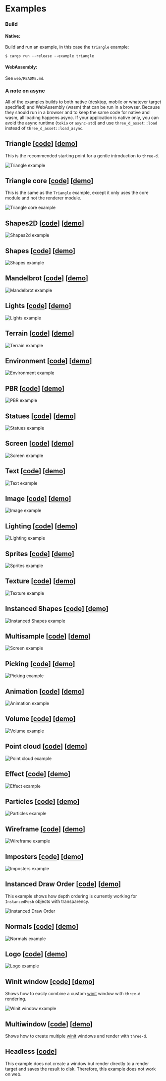# Examples

### Build

#### Native:

Build and run an example, in this case the `triangle` example:

```console
$ cargo run --release --example triangle
```

#### WebAssembly:

See `web/README.md`.

### A note on async

All of the examples builds to both native (desktop, mobile or whatever target specified) and WebAssembly (wasm) that can be run in a browser.
Because they should run in a browser and to keep the same code for native and wasm, all loading happens async.
If your application is native only, you can avoid the async runtime (`tokio` or `async-std`) and use `three_d_asset::load` instead of `three_d_asset::load_async`.

## Triangle [[code](https://github.com/asny/three-d/tree/master/examples/triangle/src/main.rs)] [[demo](https://asny.github.io/three-d/0.19/triangle.html)]

This is the recommended starting point for a gentle introduction to `three-d`.

![Triangle example](https://asny.github.io/three-d/0.19/triangle.png)

## Triangle core [[code](https://github.com/asny/three-d/tree/master/examples/triangle_core/src/main.rs)] [[demo](https://asny.github.io/three-d/0.19/triangle_core.html)]

This is the same as the `Triangle` example, except it only uses the core module and not the renderer module.

![Triangle core example](https://asny.github.io/three-d/0.19/triangle_core.png)

## Shapes2D [[code](https://github.com/asny/three-d/tree/master/examples/shapes2d/src/main.rs)] [[demo](https://asny.github.io/three-d/0.19/shapes2d.html)]

![Shapes2d example](https://asny.github.io/three-d/0.19/shapes2d.png)

## Shapes [[code](https://github.com/asny/three-d/tree/master/examples/shapes/src/main.rs)] [[demo](https://asny.github.io/three-d/0.19/shapes.html)]

![Shapes example](https://asny.github.io/three-d/0.19/shapes.png)

## Mandelbrot [[code](https://github.com/asny/three-d/tree/master/examples/mandelbrot/src/main.rs)] [[demo](https://asny.github.io/three-d/0.19/mandelbrot.html)]

![Mandelbrot example](https://asny.github.io/three-d/0.19/mandelbrot.png)

## Lights [[code](https://github.com/asny/three-d/tree/master/examples/lights/src/main.rs)] [[demo](https://asny.github.io/three-d/0.19/lights.html)]

![Lights example](https://asny.github.io/three-d/0.19/lights.png)

## Terrain [[code](https://github.com/asny/three-d/tree/master/examples/terrain/src/main.rs)] [[demo](https://asny.github.io/three-d/0.19/terrain.html)]

![Terrain example](https://asny.github.io/three-d/0.19/terrain.png)

## Environment [[code](https://github.com/asny/three-d/tree/master/examples/environment/src/main.rs)] [[demo](https://asny.github.io/three-d/0.19/environment.html)]

![Environment example](https://asny.github.io/three-d/0.19/environment.png)

## PBR [[code](https://github.com/asny/three-d/tree/master/examples/pbr/src/main.rs)] [[demo](https://asny.github.io/three-d/0.19/pbr.html)]

![PBR example](https://asny.github.io/three-d/0.19/pbr.png)

## Statues [[code](https://github.com/asny/three-d/tree/master/examples/statues/src/main.rs)] [[demo](https://asny.github.io/three-d/0.19/statues.html)]

![Statues example](https://asny.github.io/three-d/0.19/statues.png)

## Screen [[code](https://github.com/asny/three-d/tree/master/examples/screen/src/main.rs)] [[demo](https://asny.github.io/three-d/0.19/screen.html)]

![Screen example](https://asny.github.io/three-d/0.19/screen.png)

## Text [[code](https://github.com/asny/three-d/tree/master/examples/text/src/main.rs)] [[demo](https://asny.github.io/three-d/0.19/text.html)]

![Text example](https://asny.github.io/three-d/0.19/text.png)

## Image [[code](https://github.com/asny/three-d/tree/master/examples/image/src/main.rs)] [[demo](https://asny.github.io/three-d/0.19/image.html)]

![Image example](https://asny.github.io/three-d/0.19/image.png)

## Lighting [[code](https://github.com/asny/three-d/tree/master/examples/lighting/src/main.rs)] [[demo](https://asny.github.io/three-d/0.19/lighting.html)]

![Lighting example](https://asny.github.io/three-d/0.19/lighting.png)

## Sprites [[code](https://github.com/asny/three-d/tree/master/examples/sprites/src/main.rs)] [[demo](https://asny.github.io/three-d/0.19/sprites.html)]

![Sprites example](https://asny.github.io/three-d/0.19/sprites.png)

## Texture [[code](https://github.com/asny/three-d/tree/master/examples/texture/src/main.rs)] [[demo](https://asny.github.io/three-d/0.19/texture.html)]

![Texture example](https://asny.github.io/three-d/0.19/texture.png)

## Instanced Shapes [[code](https://github.com/asny/three-d/tree/master/examples/instanced_shapes/src/main.rs)] [[demo](https://asny.github.io/three-d/0.19/instanced_shapes.html)]

![Instanced Shapes example](https://asny.github.io/three-d/0.19/instanced_shapes.png)

## Multisample [[code](https://github.com/asny/three-d/tree/master/examples/multisample/src/main.rs)] [[demo](https://asny.github.io/three-d/0.19/multisample.html)]

![Screen example](https://asny.github.io/three-d/0.19/multisample.png)

## Picking [[code](https://github.com/asny/three-d/tree/master/examples/picking/src/main.rs)] [[demo](https://asny.github.io/three-d/0.19/picking.html)]

![Picking example](https://asny.github.io/three-d/0.19/picking.png)

## Animation [[code](https://github.com/asny/three-d/tree/master/examples/animation/src/main.rs)] [[demo](https://asny.github.io/three-d/0.19/animation.html)]

![Animation example](https://asny.github.io/three-d/0.19/animation.png)

## Volume [[code](https://github.com/asny/three-d/tree/master/examples/volume/src/main.rs)] [[demo](https://asny.github.io/three-d/0.19/volume.html)]

![Volume example](https://asny.github.io/three-d/0.19/volume.png)

## Point cloud [[code](https://github.com/asny/three-d/tree/master/examples/point_cloud/src/main.rs)] [[demo](https://asny.github.io/three-d/0.19/point_cloud.html)]

![Point cloud example](https://asny.github.io/three-d/0.19/point_cloud.png)

## Effect [[code](https://github.com/asny/three-d/tree/master/examples/effect/src/main.rs)] [[demo](https://asny.github.io/three-d/0.19/effect.html)]

![Effect example](https://asny.github.io/three-d/0.19/effect.png)

## Particles [[code](https://github.com/asny/three-d/tree/master/examples/particles/src/main.rs)] [[demo](https://asny.github.io/three-d/0.19/particles.html)]

![Particles example](https://asny.github.io/three-d/0.19/particles.png)

## Wireframe [[code](https://github.com/asny/three-d/tree/master/examples/wireframe/src/main.rs)] [[demo](https://asny.github.io/three-d/0.19/wireframe.html)]

![Wireframe example](https://asny.github.io/three-d/0.19/wireframe.png)

## Imposters [[code](https://github.com/asny/three-d/tree/master/examples/imposters/src/main.rs)] [[demo](https://asny.github.io/three-d/0.19/imposters.html)]

![Imposters example](https://asny.github.io/three-d/0.19/imposters.png)

## Instanced Draw Order [[code](https://github.com/asny/three-d/tree/master/examples/instanced_draw_order/src/main.rs)] [[demo](https://asny.github.io/three-d/0.19/instanced_draw_order.html)]

This example shows how depth ordering is currently working for `InstancedMesh` objects with transparency.

![Instanced Draw Order](https://asny.github.io/three-d/0.19/instanced_draw_order.png)

## Normals [[code](https://github.com/asny/three-d/tree/master/examples/normals/src/main.rs)] [[demo](https://asny.github.io/three-d/0.19/normals.html)]

![Normals example](https://asny.github.io/three-d/0.19/normals.png)

## Logo [[code](https://github.com/asny/three-d/tree/master/examples/logo/src/main.rs)] [[demo](https://asny.github.io/three-d/0.19/logo.html)]

![Logo example](https://asny.github.io/three-d/0.19/logo.png)

## Winit window [[code](https://github.com/asny/three-d/tree/master/examples/winit_window/src/main.rs)] [[demo](https://asny.github.io/three-d/0.19/winit_window.html)]

Shows how to easily combine a custom [winit](https://crates.io/crates/winit) window with `three-d` rendering.

![Winit window example](https://asny.github.io/three-d/0.19/winit_window.png)

## Multiwindow [[code](https://github.com/asny/three-d/tree/master/examples/multiwindow/src/main.rs)] [[demo](https://asny.github.io/three-d/0.19/multiwindow.html)]

Shows how to create multiple [winit](https://crates.io/crates/winit) windows and render with `three-d`.

## Headless [[code](https://github.com/asny/three-d/tree/master/examples/headless/src/main.rs)]

This example does not create a window but render directly to a render target and saves the result to disk. Therefore, this example does not work on web.

